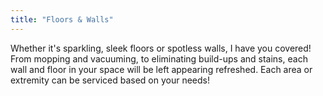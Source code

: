 ```yaml
---
title: "Floors & Walls"
---
```


Whether it's sparkling, sleek floors or spotless walls, I have you covered! From mopping and vacuuming, to eliminating build-ups and stains, each wall and floor in your space will be left appearing refreshed. Each area or extremity can be serviced based on your needs!